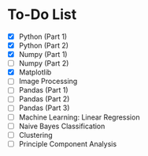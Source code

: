 # To-Do List

- [x] Python (Part 1)
- [x] Python (Part 2)
- [x] Numpy (Part 1)
- [ ] Numpy (Part 2)
- [x] Matplotlib
- [ ] Image Processing
- [ ] Pandas (Part 1)
- [ ] Pandas (Part 2)
- [ ] Pandas (Part 3)
- [ ] Machine Learning: Linear Regression
- [ ] Naive Bayes Classification
- [ ] Clustering
- [ ] Principle Component Analysis
